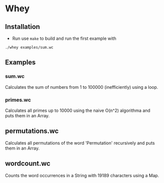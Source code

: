 # Whey
## Installation

* Run use `make` to build and run the first example with 
```
./whey examples/sum.wc
```
## Examples
### sum.wc 
Calculates the sum of numbers from 1 to 100000 (inefficiently) using a loop. 
### primes.wc
Calculates all primes up to 10000 using the naive O(n^2) algorithma and puts them in an Array.
## permutations.wc
Calculates all permutations of the word 'Permutation' recursively and puts them in an Array.
## wordcount.wc
Counts the word occurrences in a String with 19189 characters using a Map.
